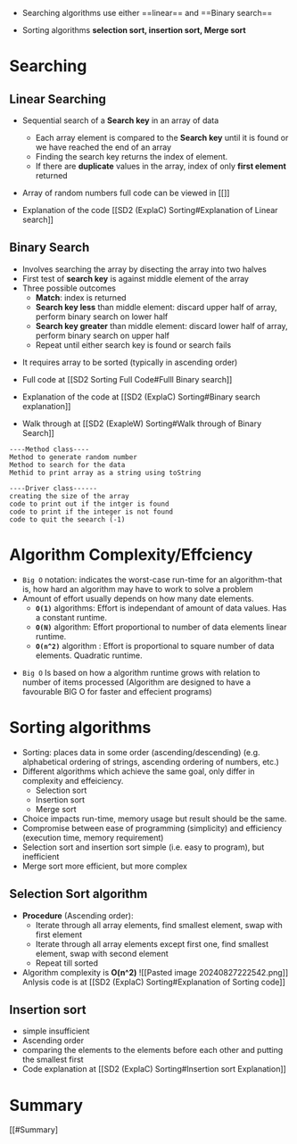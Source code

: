 - Searching algorithms use either ==linear== and ==Binary search==
* Sorting algorithms **selection sort, insertion sort, Merge sort**
# Searching
## Linear Searching 
* Sequential search of a **Search key** in an array of data
	-  Each array element is compared to the **Search key** until it is found or we have reached the end of an array
	- Finding the search key returns the index of  element.
	- If there are **duplicate** values in the array, index of only **first element** returned 
	  
* Array of random numbers full code can be viewed in [[]]
* Explanation of the code [[SD2 (ExplaC) Sorting#Explanation of Linear search]]

## Binary Search

* Involves searching the array by disecting the array into two halves
* First test of **search key** is against middle element of the array
* Three possible outcomes
	- **Match**: index is returned
	- **Search key less** than middle element: discard upper half of array, perform binary search on lower half 
	- **Search key greater** than middle element: discard lower half of array, perform binary search on upper half
	- Repeat until either search key is found or search fails
- It requires array to be sorted (typically in ascending order)
  
- Full code at [[SD2 Sorting Full Code#Fulll Binary search]]
  
- Explanation of the code at [[SD2 (ExplaC) Sorting#Binary search explanation]]

- Walk through at [[SD2 (ExapleW) Sorting#Walk through of Binary Search]]
```Simplify
----Method class----
Method to generate random number
Method to search for the data
Methid to print array as a string using toString

----Driver class------
creating the size of the array
code to print out if the intger is found
code to print if the integer is not found
code to quit the seearch (-1)
```

# Algorithm Complexity/Effciency

* `Big O` notation: indicates the worst-case run-time for an algorithm-that is, how hard an algorithm may have to work to solve a problem
* Amount of effort usually depends on how many date elements.
	- **`O(1)`** algorithms: Effort is independant of amount of data values. Has a constant runtime.
	- **`O(N)`** algorithm: Effort proportional to number of data elements linear runtime.
	- **`O(n^2)`** algorithm : Effort is proportional to square number of data elements. Quadratic runtime.
- `Big O` Is based on how a algorithm runtime grows with relation to number of items processed (Algorithm are designed to have a favourable BIG O for faster and effecient programs)
# Sorting algorithms

- Sorting: places data in some order (ascending/descending) (e.g. alphabetical ordering of strings, ascending ordering of numbers, etc.)
- Different algorithms which achieve the same goal, only differ in complexity and effeiciency.
	- Selection sort
	- Insertion sort
	- Merge sort
- Choice impacts run-time, memory usage but result should be the same.
- Compromise between ease of programming (simplicity) and efficiency (execution time, memory requirement)
-  Selection sort and insertion sort simple (i.e. easy to program), but inefficient
- Merge sort more efficient, but more complex
## Selection Sort algorithm

- **Procedure** (Ascending order):
	- Iterate through all array elements, find smallest element, swap with first element
	- Iterate through all array elements except first one, find smallest element, swap with second element
	- Repeat till sorted
- Algorithm complexity is **O(n^2)**
![[Pasted image 20240827222542.png]]
Anlysis code is at [[SD2 (ExplaC) Sorting#Explanation of Sorting code]]


## Insertion sort

- simple insufficient
- Ascending order
- comparing the elements to the elements before each other and putting the smallest first
- Code explanation at [[SD2 (ExplaC) Sorting#Insertion sort Explanation]]


# Summary

[[#Summary]